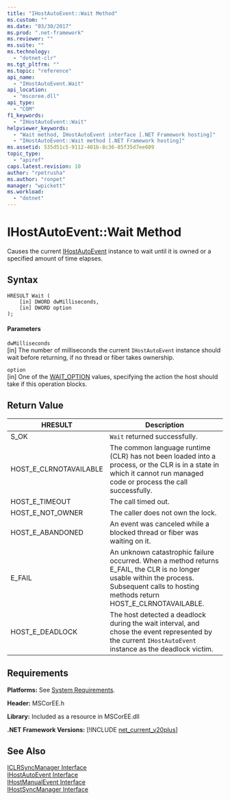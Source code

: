```yaml
---
title: "IHostAutoEvent::Wait Method"
ms.custom: ""
ms.date: "03/30/2017"
ms.prod: ".net-framework"
ms.reviewer: ""
ms.suite: ""
ms.technology: 
  - "dotnet-clr"
ms.tgt_pltfrm: ""
ms.topic: "reference"
api_name: 
  - "IHostAutoEvent.Wait"
api_location: 
  - "mscoree.dll"
api_type: 
  - "COM"
f1_keywords: 
  - "IHostAutoEvent::Wait"
helpviewer_keywords: 
  - "Wait method, IHostAutoEvent interface [.NET Framework hosting]"
  - "IHostAutoEvent::Wait method [.NET Framework hosting]"
ms.assetid: 535d51c5-9112-401b-8c36-85f35d7ee609
topic_type: 
  - "apiref"
caps.latest.revision: 10
author: "rpetrusha"
ms.author: "ronpet"
manager: "wpickett"
ms.workload: 
  - "dotnet"
---
```

# IHostAutoEvent::Wait Method
Causes the current [IHostAutoEvent](../../../../docs/framework/unmanaged-api/hosting/ihostautoevent-interface.md) instance to wait until it is owned or a specified amount of time elapses.  
  
## Syntax  
  
```  
HRESULT Wait (  
    [in] DWORD dwMilliseconds,  
    [in] DWORD option  
);  
```  
  
#### Parameters  
 `dwMilliseconds`  
 [in] The number of milliseconds the current `IHostAutoEvent` instance should wait before returning, if no thread or fiber takes ownership.  
  
 `option`  
 [in] One of the [WAIT_OPTION](../../../../docs/framework/unmanaged-api/hosting/wait-option-enumeration.md) values, specifying the action the host should take if this operation blocks.  
  
## Return Value  
  
|HRESULT|Description|  
|-------------|-----------------|  
|S_OK|`Wait` returned successfully.|  
|HOST_E_CLRNOTAVAILABLE|The common language runtime (CLR) has not been loaded into a process, or the CLR is in a state in which it cannot run managed code or process the call successfully.|  
|HOST_E_TIMEOUT|The call timed out.|  
|HOST_E_NOT_OWNER|The caller does not own the lock.|  
|HOST_E_ABANDONED|An event was canceled while a blocked thread or fiber was waiting on it.|  
|E_FAIL|An unknown catastrophic failure occurred. When a method returns E_FAIL, the CLR is no longer usable within the process. Subsequent calls to hosting methods return HOST_E_CLRNOTAVAILABLE.|  
|HOST_E_DEADLOCK|The host detected a deadlock during the wait interval, and chose the event represented by the current `IHostAutoEvent` instance as the deadlock victim.|  
  
## Requirements  
 **Platforms:** See [System Requirements](../../../../docs/framework/get-started/system-requirements.md).  
  
 **Header:** MSCorEE.h  
  
 **Library:** Included as a resource in MSCorEE.dll  
  
 **.NET Framework Versions:** [!INCLUDE [net_current_v20plus](../../../../includes/net-current-v20plus-md.md)]  
  
## See Also  
 [ICLRSyncManager Interface](../../../../docs/framework/unmanaged-api/hosting/iclrsyncmanager-interface.md)  
 [IHostAutoEvent Interface](../../../../docs/framework/unmanaged-api/hosting/ihostautoevent-interface.md)  
 [IHostManualEvent Interface](../../../../docs/framework/unmanaged-api/hosting/ihostmanualevent-interface.md)  
 [IHostSyncManager Interface](../../../../docs/framework/unmanaged-api/hosting/ihostsyncmanager-interface.md)

